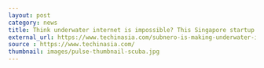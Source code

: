 ```yaml
---
layout: post
category: news
title: Think underwater internet is impossible? This Singapore startup is proving people wrong
external_url: https://www.techinasia.com/subnero-is-making-underwater-internet-a-reality/
source : https://www.techinasia.com/
thumbnail: images/pulse-thumbnail-scuba.jpg
---
```

